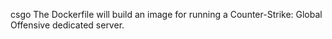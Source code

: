 csgo
The Dockerfile will build an image for running a Counter-Strike: Global Offensive dedicated server.